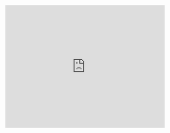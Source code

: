 <iframe title="Many U.S. Native Americans come from abroad" aria-label="Bullet Bars" id="datawrapper-chart-86uID" src="https://datawrapper.dwcdn.net/86uID/1/" scrolling="no" frameborder="0" style="width: 100%; border: none; height: 388px;" data-external="1"></iframe>
